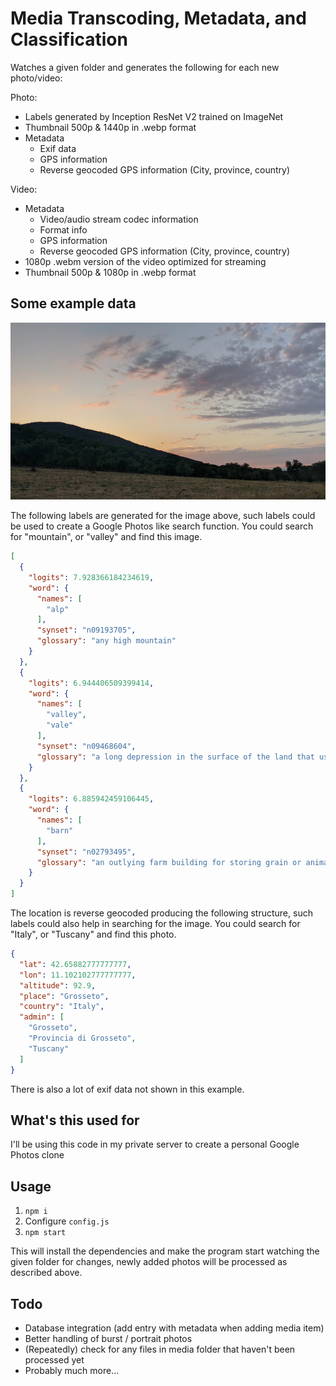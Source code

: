 # Media Transcoding, Metadata, and Classification

Watches a given folder and generates the following for each new photo/video:

Photo:

* Labels generated by Inception ResNet V2 trained on ImageNet
* Thumbnail 500p & 1440p in .webp format
* Metadata
    * Exif data
    * GPS information
    * Reverse geocoded GPS information (City, province, country)

Video:

* Metadata
    * Video/audio stream codec information
    * Format info
    * GPS information
    * Reverse geocoded GPS information (City, province, country)
* 1080p .webm version of the video optimized for streaming
* Thumbnail 500p & 1080p in .webp format

## Some example data

![image](https://github.com/ruurdbijlsma/photoswatcher/blob/master/.gh/photo.webp?raw=true)

The following labels are generated for the image above, such labels could be used to create a Google Photos like search
function. You could search for "mountain", or "valley" and find this image.

```json
[
  {
    "logits": 7.928366184234619,
    "word": {
      "names": [
        "alp"
      ],
      "synset": "n09193705",
      "glossary": "any high mountain"
    }
  },
  {
    "logits": 6.944406509399414,
    "word": {
      "names": [
        "valley",
        "vale"
      ],
      "synset": "n09468604",
      "glossary": "a long depression in the surface of the land that usually contains a river"
    }
  },
  {
    "logits": 6.885942459106445,
    "word": {
      "names": [
        "barn"
      ],
      "synset": "n02793495",
      "glossary": "an outlying farm building for storing grain or animal feed and housing farm animals"
    }
  }
]
```

The location is reverse geocoded producing the following structure, such labels could also help in searching for the
image. You could search for "Italy", or "Tuscany" and find this photo.

```json
{
  "lat": 42.65882777777777,
  "lon": 11.102102777777777,
  "altitude": 92.9,
  "place": "Grosseto",
  "country": "Italy",
  "admin": [
    "Grosseto",
    "Provincia di Grosseto",
    "Tuscany"
  ]
}
```

There is also a lot of exif data not shown in this example.

## What's this used for

I'll be using this code in my private server to create a personal Google Photos clone

## Usage

1. `npm i`
2. Configure `config.js`
3. `npm start`

This will install the dependencies and make the program start watching the given folder for changes, newly added photos
will be processed as described above.

## Todo

* Database integration (add entry with metadata when adding media item)
* Better handling of burst / portrait photos
* (Repeatedly) check for any files in media folder that haven't been processed yet
* Probably much more...
